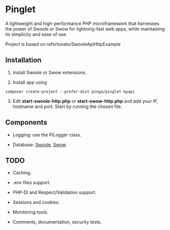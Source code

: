 # Pinglet
A lightweight and high-performance PHP microframework that harnesses the power of Swoole or Swow for lightning-fast web apps, while maintaining its simplicity and ease of use.

Project is based on refortunato/SwooleApiHttpExample

## Installation

1. Install Swoole or Swow extensions.

2. Install app using

```
composer create-project --prefer-dist pinga/pinglet myapi
```

3. Edit **start-swoole-http.php** or **start-swow-http.php** and add your IP, hostname and port. Start by running the chosen file.

## Components

- Logging: use the PiLogger class.

- Database: [Swoole](https://github.com/getpinga/pinglet-db-swoole), [Swow](https://github.com/getpinga/db).

## TODO

- Caching.

- .env files support.

- PHP-DI and Respect/Validation support.

- Sessions and cookies.

- Monitoring tools.

- Comments, documentation, security tests.
